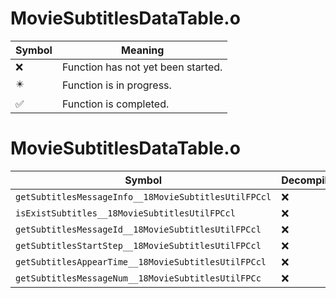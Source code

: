 # MovieSubtitlesDataTable.o
| Symbol | Meaning 
| ------------- | ------------- 
| :x: | Function has not yet been started. 
| :eight_pointed_black_star: | Function is in progress. 
| :white_check_mark: | Function is completed. 


# MovieSubtitlesDataTable.o
| Symbol | Decompiled? |
| ------------- | ------------- |
| `getSubtitlesMessageInfo__18MovieSubtitlesUtilFPCcl` | :x: |
| `isExistSubtitles__18MovieSubtitlesUtilFPCcl` | :x: |
| `getSubtitlesMessageId__18MovieSubtitlesUtilFPCcl` | :x: |
| `getSubtitlesStartStep__18MovieSubtitlesUtilFPCcl` | :x: |
| `getSubtitlesAppearTime__18MovieSubtitlesUtilFPCcl` | :x: |
| `getSubtitlesMessageNum__18MovieSubtitlesUtilFPCc` | :x: |
